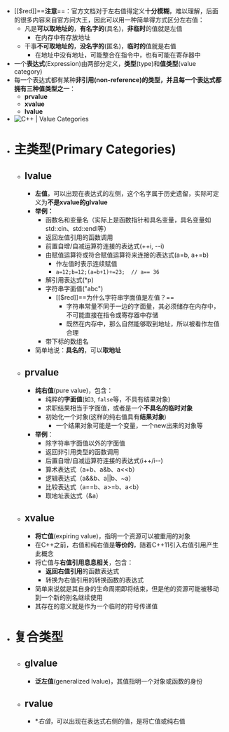 - [[$red]]==**注意**==：官方文档对于左右值得定义**十分模糊**，难以理解，后面的很多内容来自官方问大王，因此可以用一种简单得方式区分左右值：
	- 凡是**可以取地址的**，**有名字的**(具名)，**非临时**的值就是左值
		- 在内存中有存放地址
	- 干事**不可取地址的**，**没名字的**(匿名)，**临时的**值就是右值
		- 在地址中没有地址，可能整合在指令中，也有可能在寄存器中
- 一个**表达式**(Expression)由两部分定义，**类型**(type)和**值类型**(value category)
- 每一个表达式都有某种**非引用(non-reference)**的类型，并且每一个表达式都拥有**三种值类型之一**：
	- **prvalue**
	- **xvalue**
	- **lvalue**
- ![C++ | Value Categories](http://i.stack.imgur.com/C09fH.png)
- # 主类型(Primary Categories)
	- ## lvalue
		- **左值**，可以出现在表达式的左侧，这个名字属于历史遗留，实际可定义为**不是xvalue的glvalue**
		- **举例：**
			- 函数名和变量名（实际上是函数指针和具名变量，具名变量如std::cin、std::endl等）
			- 返回左值引用的函数调用
			- 前置自增/自减运算符连接的表达式(++i, --i)
			- 由赋值运算符或符合赋值运算符来连接的表达式(a=b, a+=b)
				- 作左值时表示连续赋值
				- ``a=12;b=12;(a=b+1)+=23;  // a== 36``
			- 解引用表达式(*p)
			- 字符串字面值("abc")
				- [[$red]]==为什么字符串字面值是左值？==
					- 字符串常量不同于一边的字面量，其必须储存在内存中，不可能直接在指令或寄存器中存储
					- 既然在内存中，那么自然能够取到地址，所以被看作左值合理
			- 带下标的数组名
		- 简单地说：**具名的**，可以**取地址**
	- ## prvalue
		- **纯右值**(pure value)，包含：
			- 纯粹的**字面值**(如``3``, ``false``等，不具有结果对象)
			- 求职结果相当于字面值，或者是一个**不具名的临时对象**
			- 初始化一个对象(这样的纯右值具有**结果对象**)
				- 一个结果对象可能是一个变量，一个new出来的对象等
		- **举例**：
			- 除字符串字面值以外的字面值
			- 返回非引用类型的函数调用
			- 后置自增/自减运算符连接的表达式(i++/i--)
			- 算术表达式（a+b、a&b、a<<b）
			- 逻辑表达式（a&&b、a||b、~a）
			- 比较表达式（a==b、a>=b、a<b）
			- 取地址表达式（&a）
	- ## xvalue
		- **将亡值**(expiring value)，指明一个资源可以被重用的对象
		- 在C++之前，右值和纯右值是**等价的**，随着C++11引入右值引用产生此概念
		- 将亡值与**右值引用息息相关**，包含：
			- **返回右值引用**的函数表达式
			- 转换为右值引用的转换函数的表达式
		- 简单来说就是其自身的生命周期即将结束，但是他的资源可能被移动到一个新的别名继续使用
		- 其存在的意义就是作为一个临时的符号传递值
- # 复合类型
	- ## glvalue
		- **泛左值**(generalized lvalue)，其值指明一个对象或函数的身份
	- ## rvalue
		- **右值*，可以出现在表达式右侧的值，是将亡值或纯右值
